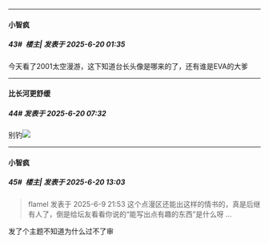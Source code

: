 ﻿
*****

####  小智疯  
##### 43#         楼主| 发表于 2025-6-20 01:35

今天看了2001太空漫游，这下知道台长头像是哪来的了，还有谁是EVA的大爹


*****

####  比长河更舒缓  
##### 44#       发表于 2025-6-20 07:32

别钓<img src="https://static.stage1st.com/image/smiley/face2017/033.png" referrerpolicy="no-referrer">


*****

####  小智疯  
##### 45#         楼主| 发表于 2025-6-20 13:03

<blockquote>flamel 发表于 2025-6-9 21:53
这个点漫区还能出这样的情书的，真是后继有人了，倒是给坛友看看你说的“能写出点有趣的东西”是什么呀 ...</blockquote>
发了个主题不知道为什么过不了审

